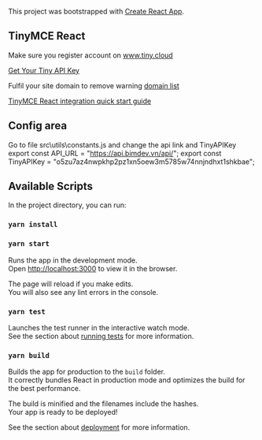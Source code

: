 This project was bootstrapped with [Create React App](https://github.com/facebook/create-react-app).

## TinyMCE React
Make sure you register account on www.tiny.cloud

[Get  Your Tiny API Key](https://www.tiny.cloud/my-account/dashboard/) 

Fulfil your site domain to remove warning [domain list](https://www.tiny.cloud/my-account/domains/) 

[TinyMCE React integration quick start guide](https://www.tiny.cloud/docs/integrations/react/) 

## Config area

 Go to file src\utils\constants.js and change the api link and TinyAPIKey
    export const API_URL = "https://api.bimdev.vn/api/";
    export const TinyAPIKey = "o5zu7az4nwpkhp2pz1xn5oew3m5785w74nnjndhxt1shkbae";

## Available Scripts


In the project directory, you can run:

### `yarn install`

### `yarn start`

Runs the app in the development mode.<br />
Open [http://localhost:3000](http://localhost:3000) to view it in the browser.

The page will reload if you make edits.<br />
You will also see any lint errors in the console.

### `yarn test`

Launches the test runner in the interactive watch mode.<br />
See the section about [running tests](https://facebook.github.io/create-react-app/docs/running-tests) for more information.

### `yarn build`

Builds the app for production to the `build` folder.<br />
It correctly bundles React in production mode and optimizes the build for the best performance.

The build is minified and the filenames include the hashes.<br />
Your app is ready to be deployed!

See the section about [deployment](https://facebook.github.io/create-react-app/docs/deployment) for more information.

